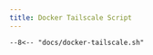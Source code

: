 ```yaml
---
title: Docker Tailscale Script
---
```


```shell title="docker-tailscale.sh"
--8<-- "docs/docker-tailscale.sh"
```